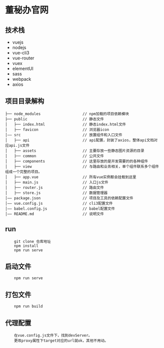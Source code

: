 # 董秘办官网

## 技术栈

* vuejs
* nodejs
* vue-cli3
* vue-router
* vuex
* elementUI
* sass
* webpack
* axios

## 项目目录解构

```text
├── node_modules                   // npm加载的项目依赖模块
├── public                         // 静态文件
│   ├── index.html                 // 静态index.html文件
│   ├── favicon                    // 浏览器icon
│—— src                            // 放置组件和入口文件
│   ├── api                        // api配置，封装了axios，整体api文档对应api.js文件
│   ├── assets                     // 主要存放一些静态图片资源的目录 
│   ├── common                     // 公共文件 
│   ├── components                 // 这里存放的是开发需要的的各种组件
│   ├── view                       // 与路由和业务相关，单个组件联系多个组件组成一个完整的项目。 
│   ├── app.vue                    // 所有vue实例都会挂载到这里
│   ├── main.js                    // 入口js文件
│   ├── router.js                  // 路由文件
│   ├── store.js                   // 数据管理器
│—— package.json                   // 项目及工具的依赖配置文件
│—— vue.config.js                  // cli3配置文件 
│—— babel.config.js                // babel配置文件
│—— README.md                      // 说明文件
```

## run

```text
    git clone 仓库地址
    npm install
    npm run serve
```

## 启动文件

```text
    npm run serve
```

## 打包文件

```text
    npm run build
```

## 代理配置

```text
    在vue.config.js文件下，找到devServer。
    更改proxy属性下target对应的url就ok，其他不用动。
```

